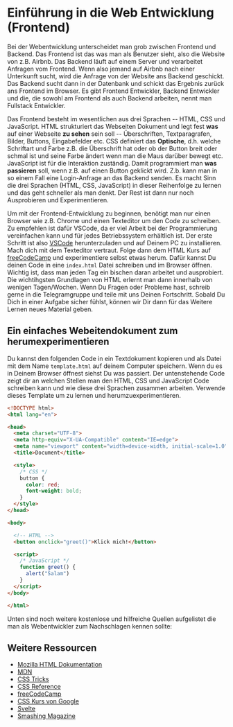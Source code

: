 # Einführung in die Web Entwicklung (Frontend)

Bei der Webentwicklung unterscheidet man grob zwischen Frontend und Backend. Das Frontend ist das was man als Benutzer sieht, also die Website von z.B. Airbnb. Das Backend läuft auf einem Server und verarbeitet Anfragen vom Frontend. Wenn also jemand auf Airbnb nach einer Unterkunft sucht, wird die Anfrage von der Website ans Backend geschickt. Das Backend sucht dann in der Datenbank und schickt das Ergebnis zurück ans Frontend im Browser. Es gibt Frontend Entwickler, Backend Entwickler und die, die sowohl am Frontend als auch Backend arbeiten, nennt man Fullstack Entwickler.

Das Frontend besteht im wesentlichen aus drei Sprachen -- HTML, CSS und JavaScript. HTML strukturiert das Webseiten Dokument und legt fest **was** auf einer Webseite **zu sehen** sein soll -- Überschriften, Textparagrafen, Bilder, Buttons, Eingabefelder etc. CSS definiert das **Optische**, d.h. welche Schriftart und Farbe z.B. die Überschrift hat oder ob der Button breit oder schmal ist und seine Farbe ändert wenn man die Maus darüber bewegt etc. JavaScript ist für die Interaktion zuständig. Damit programmiert man **was passieren** soll, wenn z.B. auf einen Button geklickt wird. Z.b. kann man in so einem Fall eine Login-Anfrage an das Backend senden. Es macht Sinn die drei Sprachen (HTML, CSS, JavaScript) in dieser Reihenfolge zu lernen und das geht schneller als man denkt. Der Rest ist dann nur noch Ausprobieren und Experimentieren.

Um mit der Frontend-Entwicklung zu beginnen, benötigt man nur einen Browser wie z.B. Chrome und einen Texteditor um den Code zu schreiben. Zu empfehlen ist dafür VSCode, da er viel Arbeit bei der Programmierung vereinfachen kann und für jedes Betriebssystem erhältlich ist. Der erste Schritt ist also [VSCode](https://code.visualstudio.com/) herunterzuladen und auf Deinem PC zu installieren. Mach dich mit dem Texteditor vertraut. Folge dann dem HTML Kurs auf [freeCodeCamp](https://www.freecodecamp.org/learn/responsive-web-design/basic-html-and-html5/say-hello-to-html-elements) und experimentiere selbst etwas herum. Dafür kannst Du deinen Code in eine `index.html` Datei schreiben und im Browser öffnen. Wichtig ist, dass man jeden Tag ein bischen daran arbeitet und ausprobiert. Die wichtihgsten Grundlagen von HTML erlernt man dann innerhalb von wenigen Tagen/Wochen. Wenn Du Fragen oder Probleme hast, schreib gerne in die Telegramgruppe und teile mit uns Deinen Fortschritt. Sobald Du Dich in einer Aufgabe sicher fühlst, können wir Dir dann für das Weitere Lernen neues Material geben.

## Ein einfaches Webeitendokument zum herumexperimentieren
Du kannst den folgenden Code in ein Textdokument kopieren und als Datei mit dem Name `template.html` auf deinem Computer speichern. Wenn du es in Deinem Browser öffnest siehst Du was passiert. Der untenstehende Code zeigt dir an welchen Stellen man den HTML, CSS und JavaScript Code schreiben kann und wie diese drei Sprachen zusammen arbeiten. Verwende dieses Template um zu lernen und herumzuexperimentieren.
```html
<!DOCTYPE html>
<html lang="en">

<head>
  <meta charset="UTF-8">
  <meta http-equiv="X-UA-Compatible" content="IE=edge">
  <meta name="viewport" content="width=device-width, initial-scale=1.0">
  <title>Document</title>

  <style>
    /* CSS */
    button {
      color: red;
      font-weight: bold;
    }
  </style>
</head>

<body>

  <!-- HTML -->
  <button onclick="greet()">Klick mich!</button>

  <script>
    /* JavaScript */
    function greet() {
      alert("Salam")
    }
  </script>
</body>

</html>
```

Unten sind noch weitere kostenlose und hilfreiche Quellen aufgelistet die man als Webentwickler zum Nachschlagen kennen sollte:

## Weitere Ressourcen
* [Mozilla HTML Dokumentation](https://developer.mozilla.org/en-US/docs/Learn/HTML)
* [MDN](https://developer.mozilla.org/de/docs/Learn)
* [CSS Tricks](https://css-tricks.com/)
* [CSS Reference](https://cssreference.io/)
* [freeCodeCamp](https://www.freecodecamp.org/learn)
* [CSS Kurs von Google](https://web.dev/learn/css/)
* [Svelte](https://svelte.dev/)
* [Smashing Magazine](https://www.smashingmagazine.com/)
